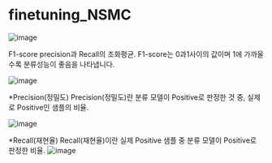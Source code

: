 # finetuning_NSMC
![image](https://github.com/psj0919/finetuning_NSMC/assets/110454977/7a5c93cb-9f59-482d-b58e-09308f8298fa)

























F1-score
precision과 Recall의 조화평균.
F1-score는 0과1사이의 값이며 1에 가까울수록 분류성능이 좋음을 나타냅니다.

![image](https://github.com/psj0919/finetuning_NSMC/assets/110454977/5f7a827a-cf9e-4eab-8aad-a1472206f5b1)

*Precision(정밀도)
Precision(정밀도)란 분류 모델이 Positive로 판정한 것 중, 실제로 Positive인 샘플의 비율.

![image](https://github.com/psj0919/finetuning_NSMC/assets/110454977/9cb17003-4871-4bfb-ba08-75c2d0c81bf6)

*Recall(재현율)
Recall(재현율)이란 실제 Positive 샘플 중 분류 모델이 Positive로 판정한 비율.
![image](https://github.com/psj0919/finetuning_NSMC/assets/110454977/af162fc5-fa90-413a-b4ee-f7cc0f8d3d72)
